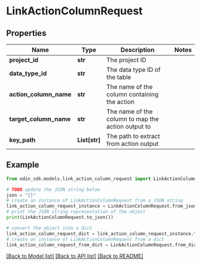 # LinkActionColumnRequest


## Properties

Name | Type | Description | Notes
------------ | ------------- | ------------- | -------------
**project_id** | **str** | The project ID | 
**data_type_id** | **str** | The data type ID of the table | 
**action_column_name** | **str** | The name of the column containing the action | 
**target_column_name** | **str** | The name of the column to map the action output to | 
**key_path** | **List[str]** | The path to extract from action output | 

## Example

```python
from odin_sdk.models.link_action_column_request import LinkActionColumnRequest

# TODO update the JSON string below
json = "{}"
# create an instance of LinkActionColumnRequest from a JSON string
link_action_column_request_instance = LinkActionColumnRequest.from_json(json)
# print the JSON string representation of the object
print(LinkActionColumnRequest.to_json())

# convert the object into a dict
link_action_column_request_dict = link_action_column_request_instance.to_dict()
# create an instance of LinkActionColumnRequest from a dict
link_action_column_request_from_dict = LinkActionColumnRequest.from_dict(link_action_column_request_dict)
```
[[Back to Model list]](../README.md#documentation-for-models) [[Back to API list]](../README.md#documentation-for-api-endpoints) [[Back to README]](../README.md)


